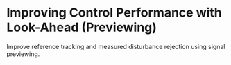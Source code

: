 # **Improving Control Performance with Look-Ahead (Previewing)**

Improve reference tracking and measured disturbance rejection using signal previewing.
